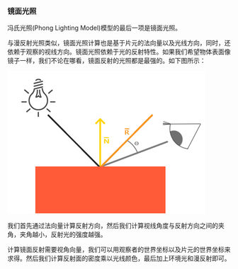 ### 镜面光照

冯氏光照\(Phong Lighting Model\)模型的最后一项是镜面光照。

与漫反射光照类似，镜面光照计算也是基于片元的法向量以及光线方向，同时，还依赖于观察的视线方向。镜面光照依赖于光的反射特性。如果我们希望物体表面像镜子一样，我们不论在哪看，镜面反射的光照都是最强的。如下图所示：

![](/OPENGL/images/basic_lighting_specular_theory.png)

我们首先通过法向量计算反射方向，然后我们计算视线角度与反射方向之间的夹角，夹角越小，反射光的强度越强。

计算镜面反射需要视角向量，我们可以用观察者的世界坐标以及片元的世界坐标来求得。然后我们计算反射面的密度乘以光线颜色，最后加上环境光和漫反射即可。



